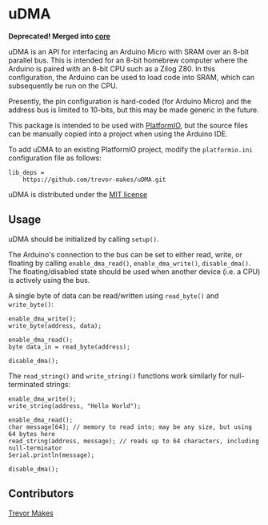 # uDMA

**Deprecated! Merged into [core](https://github.com/trevor-makes/core)**

uDMA is an API for interfacing an Arduino Micro with SRAM over an 8-bit parallel bus. This is intended for an 8-bit homebrew computer where the Arduino is paired with an 8-bit CPU such as a Zilog Z80. In this configuration, the Arduino can be used to load code into SRAM, which can subsequently be run on the CPU.

Presently, the pin configuration is hard-coded (for Arduino Micro) and the address bus is limited to 10-bits, but this may be made generic in the future.

This package is intended to be used with [PlatformIO](https://platformio.org/), but the source files can be manually copied into a project when using the Arduino IDE.

To add uDMA to an existing PlatformIO project, modify the `platformio.ini` configuration file as follows:

```
lib_deps =
    https://github.com/trevor-makes/uDMA.git
```

uDMA is distributed under the [MIT license](LICENSE.txt)

## Usage

uDMA should be initialized by calling `setup()`.

The Arduino's connection to the bus can be set to either read, write, or floating by calling `enable_dma_read()`, `enable_dma_write()`, `disable_dma()`. The floating/disabled state should be used when another device (i.e. a CPU) is actively using the bus.

A single byte of data can be read/written using `read_byte()` and `write_byte()`:

```
enable_dma_write();
write_byte(address, data);

enable_dma_read();
byte data_in = read_byte(address);

disable_dma();
```

The `read_string()` and `write_string()` functions work similarly for null-terminated strings:

```
enable_dma_write();
write_string(address, "Hello World");

enable_dma_read();
char message[64]; // memory to read into; may be any size, but using 64 bytes here
read_string(address, message); // reads up to 64 characters, including null-terminator
Serial.println(message);

disable_dma();
```

## Contributors

[Trevor Makes](mailto:the.trevor.makes@gmail.com)
